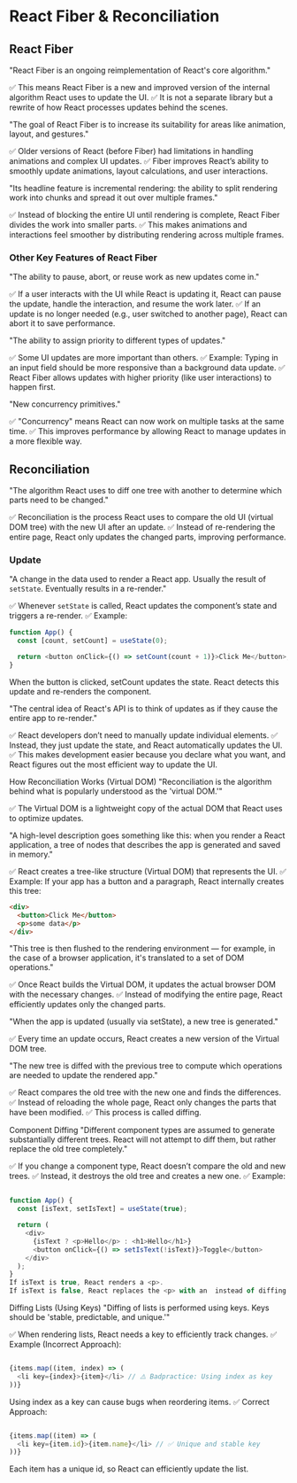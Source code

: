 # React Fiber & Reconciliation

## React Fiber

"React Fiber is an ongoing reimplementation of React's core algorithm."

✅ This means React Fiber is a new and improved version of the internal algorithm React uses to update the UI.
✅ It is not a separate library but a rewrite of how React processes updates behind the scenes.

"The goal of React Fiber is to increase its suitability for areas like animation, layout, and gestures."

✅ Older versions of React (before Fiber) had limitations in handling animations and complex UI updates.
✅ Fiber improves React’s ability to smoothly update animations, layout calculations, and user interactions.

"Its headline feature is incremental rendering: the ability to split rendering work into chunks and spread it out over multiple frames."

✅ Instead of blocking the entire UI until rendering is complete, React Fiber divides the work into smaller parts.
✅ This makes animations and interactions feel smoother by distributing rendering across multiple frames.

### Other Key Features of React Fiber

"The ability to pause, abort, or reuse work as new updates come in."

✅ If a user interacts with the UI while React is updating it, React can pause the update, handle the interaction, and resume the work later.
✅ If an update is no longer needed (e.g., user switched to another page), React can abort it to save performance.

"The ability to assign priority to different types of updates."

✅ Some UI updates are more important than others.
✅ Example: Typing in an input field should be more responsive than a background data update.
✅ React Fiber allows updates with higher priority (like user interactions) to happen first.

"New concurrency primitives."

✅ "Concurrency" means React can now work on multiple tasks at the same time.
✅ This improves performance by allowing React to manage updates in a more flexible way.

## Reconciliation

"The algorithm React uses to diff one tree with another to determine which parts need to be changed."

✅ Reconciliation is the process React uses to compare the old UI (virtual DOM tree) with the new UI after an update.
✅ Instead of re-rendering the entire page, React only updates the changed parts, improving performance.

### Update

"A change in the data used to render a React app. Usually the result of `setState`. Eventually results in a re-render."

✅ Whenever `setState` is called, React updates the component’s state and triggers a re-render.
✅ Example:

```javascript
function App() {
  const [count, setCount] = useState(0);

  return <button onClick={() => setCount(count + 1)}>Click Me</button>;
}
```
When the button is clicked, setCount updates the state.
React detects this update and re-renders the component.

"The central idea of React's API is to think of updates as if they cause the entire app to re-render."

✅ React developers don’t need to manually update individual elements.
✅ Instead, they just update the state, and React automatically updates the UI.
✅ This makes development easier because you declare what you want, and React figures out the most efficient way to update the UI.

How Reconciliation Works (Virtual DOM)
"Reconciliation is the algorithm behind what is popularly understood as the 'virtual DOM.'"

✅ The Virtual DOM is a lightweight copy of the actual DOM that React uses to optimize updates.

"A high-level description goes something like this: when you render a React application, a tree of nodes that describes the app is generated and saved in memory."

✅ React creates a tree-like structure (Virtual DOM) that represents the UI.
✅ Example: If your app has a button and a paragraph, React internally creates this tree:

```HTML
<div>
  <button>Click Me</button>
  <p>some data</p>
</div>
```
"This tree is then flushed to the rendering environment — for example, in the case of a browser application, it's translated to a set of DOM operations."

✅ Once React builds the Virtual DOM, it updates the actual browser DOM with the necessary changes.
✅ Instead of modifying the entire page, React efficiently updates only the changed parts.

"When the app is updated (usually via setState), a new tree is generated."

✅ Every time an update occurs, React creates a new version of the Virtual DOM tree.

"The new tree is diffed with the previous tree to compute which operations are needed to update the rendered app."

✅ React compares the old tree with the new one and finds the differences.
✅ Instead of reloading the whole page, React only changes the parts that have been modified.
✅ This process is called diffing.

Component Diffing
"Different component types are assumed to generate substantially different trees. React will not attempt to diff them, but rather replace the old tree completely."

✅ If you change a component type, React doesn’t compare the old and new trees.
✅ Instead, it destroys the old tree and creates a new one.
✅ Example:

```JavaScript

function App() {
  const [isText, setIsText] = useState(true);

  return (
    <div>
      {isText ? <p>Hello</p> : <h1>Hello</h1>}
      <button onClick={() => setIsText(!isText)}>Toggle</button>
    </div>
  );
}
If isText is true, React renders a <p>.
If isText is false, React replaces the <p> with an  instead of diffing them.
```
Diffing Lists (Using Keys)
"Diffing of lists is performed using keys. Keys should be 'stable, predictable, and unique.'"

✅ When rendering lists, React needs a key to efficiently track changes.
✅ Example (Incorrect Approach):

```JavaScript

{items.map((item, index) => (
  <li key={index}>{item}</li> // ⚠️ Badpractice: Using index as key
))}
```
Using index as a key can cause bugs when reordering items.
✅ Correct Approach:

```JavaScript

{items.map((item) => (
  <li key={item.id}>{item.name}</li> // ✅ Unique and stable key
))}
```
Each item has a unique id, so React can efficiently update the list.